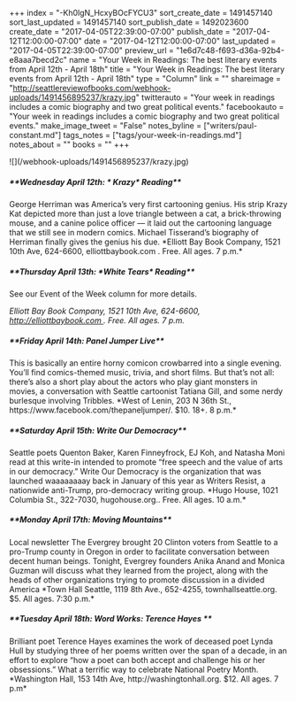 +++
index = "-Kh0lgN_HcxyBOcFYCU3"
sort_create_date = 1491457140
sort_last_updated = 1491457140
sort_publish_date = 1492023600
create_date = "2017-04-05T22:39:00-07:00"
publish_date = "2017-04-12T12:00:00-07:00"
date = "2017-04-12T12:00:00-07:00"
last_updated = "2017-04-05T22:39:00-07:00"
preview_url = "1e6d7c48-f693-d36a-92b4-e8aaa7becd2c"
name = "Your Week in Readings: The best literary events from April 12th - April 18th"
title = "Your Week in Readings: The best literary events from April 12th - April 18th"
type = "Column"
link = ""
shareimage = "http://seattlereviewofbooks.com/webhook-uploads/1491456895237/krazy.jpg"
twitterauto = "Your week in readings includes a comic biography and two great political events."
facebookauto = "Your week in readings includes a comic biography and two great political events."
make_image_tweet = "False"
notes_byline = ["writers/paul-constant.md"]
tags_notes = ["tags/your-week-in-readings.md"]
notes_about = ""
books = ""
+++
<p class="image-left">![](/webhook-uploads/1491456895237/krazy.jpg)</p>

<p class="noindent"><h5>**Wednesday April 12th: * Krazy* Reading**</h5></p> 
George Herriman was America’s very first cartooning genius. His strip Krazy Kat depicted more than just a love triangle between a cat, a brick-throwing mouse, and a canine police officer — it laid out the cartooning language that we still see in modern comics. Michael Tisserand’s biography of Herriman finally gives the genius his due.
*Elliott Bay Book Company, 1521 10th Ave, 624-6600, elliottbaybook.com . Free. All ages. 7 p.m.*
 
 <p class="noindent"><h5>**Thursday April 13th: *White Tears* Reading**</h5></p>

See our Event of the Week column for more details.

*Elliott Bay Book Company, 1521 10th Ave, 624-6600, http://elliottbaybook.com . Free. All ages. 7 p.m.* 
 
<p class="noindent"><h5>**Friday April 14th: Panel Jumper Live**</h5></p> 
This is basically an entire horny comicon crowbarred into a single evening. You’ll find comics-themed music, trivia, and short films. But that’s not all: there’s also a short play about the actors who play giant monsters in movies, a conversation with Seattle cartoonist Tatiana Gill, and some nerdy burlesque involving Tribbles.
*West of Lenin, 203 N 36th St., https://www.facebook.com/thepaneljumper/. $10. 18+. 8 p.m.*

<p class="noindent"><h5>**Saturday April 15th: Write Our Democracy**</h5></p> 
Seattle poets Quenton Baker, Karen Finneyfrock, EJ Koh, and Natasha Moni read at this write-in intended to promote “free speech and the value of arts in our democracy.” Write Our Democracy is the organization that was launched waaaaaaaay back in January of this year as Writers Resist, a nationwide anti-Trump, pro-democracy writing group.
*Hugo House, 1021 Columbia St., 322-7030, hugohouse.org.. Free. All ages. 10 a.m.*

<p class="noindent"><h5>**Monday April 17th: Moving Mountains**</h5></p> 
Local newsletter The Evergrey brought 20 Clinton voters from Seattle to a pro-Trump county in Oregon in order to facilitate conversation between decent human beings. Tonight, Evergrey founders Anika Anand and Monica Guzman will discuss what they learned from the project, along with the heads of other organizations trying to promote discussion in a divided America
*Town Hall Seattle, 1119 8th Ave., 652-4255, townhallseattle.org. $5. All ages. 7:30 p.m.* 

<p class="noindent"><h5>**Tuesday April 18th: Word Works: Terence Hayes
**</h5></p> 
Brilliant poet Terence Hayes examines the work of deceased poet Lynda Hull by studying three of her poems written over the span of a decade, in an effort to explore “how a poet can both accept and challenge his or her obsessions.” What a terrific way to celebrate National Poetry Month.
*Washington Hall, 153 14th Ave, http://washingtonhall.org. $12. All ages. 7 p.m*

